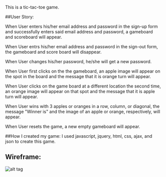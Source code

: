 This is a tic-tac-toe game.

##User Story:

 When User enters his/her email address and password in the sign-up form and successfully enters
said email address and password, a gameboard and scoreboard will appear.

 When User entrs his/her email address and password in the sign-out form, the gameboard and score board will disappear.

When User changes his/her password, he/she will get a new password.

When User first clicks on the the gameboard, an apple image will appear on the spot in the board and the message that it is orange turn will appear.

When User clicks on the game board at a different location the second time, an orange image will appear on that spot and the message that it is apple turn will appear.

When User wins with 3 apples or oranges in a row, column, or diagonal, the  message "Winner is" and the image of an apple or orange, respectively, will appear.

When User resets the game, a new empty gameboard will appear.

##How I created my game:
I used javascript, jquery, html, css, ajax, and json to create this game.

## Wireframe:

![alt tag](https://goo.gl/photos/oAyt5pc29aY3Hi6G9/to/img.png)
